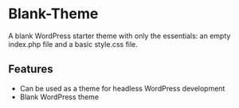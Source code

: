 # Blank-Theme
A blank WordPress starter theme with only the essentials: an empty index.php file and a basic style.css file.


## Features
* Can be used as a theme for headless WordPress development
* Blank WordPress theme
